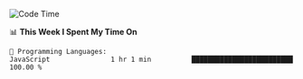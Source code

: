<!--START_SECTION:waka-->
![Code Time](http://img.shields.io/badge/Code%20Time-992%20hrs%2038%20mins-blue)

📊 **This Week I Spent My Time On** 

```text
💬 Programming Languages: 
JavaScript               1 hr 1 min          █████████████████████████   100.00 % 
```


<!--END_SECTION:waka-->